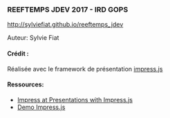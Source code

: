 ### REEFTEMPS JDEV 2017 - IRD GOPS

http://sylviefiat.github.io/reeftemps_jdev

Auteur: Sylvie Fiat

#### Crédit :
Réalisée avec le framework de présentation [impress.js](https://github.com/impress/impress.js)

#### Ressources:
- [Impress at Presentations with Impress.js](http://www.andismith.com/blog/2012/01/impress-with-impress/)
- [Demo Impress.js](http://impress.github.io/impress.js/)
